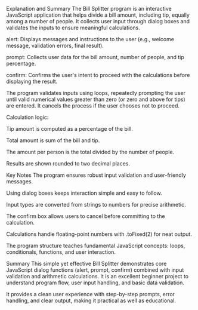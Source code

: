 Explanation and Summary
The Bill Splitter program is an interactive JavaScript application that helps divide a bill amount, including tip, equally among a number of people. It collects user input through dialog boxes and validates the inputs to ensure meaningful calculations.

alert: Displays messages and instructions to the user (e.g., welcome message, validation errors, final result).

prompt: Collects user data for the bill amount, number of people, and tip percentage.

confirm: Confirms the user's intent to proceed with the calculations before displaying the result.

The program validates inputs using loops, repeatedly prompting the user until valid numerical values greater than zero (or zero and above for tips) are entered. It cancels the process if the user chooses not to proceed.

Calculation logic:

Tip amount is computed as a percentage of the bill.

Total amount is sum of the bill and tip.

The amount per person is the total divided by the number of people.

Results are shown rounded to two decimal places.

Key Notes
The program ensures robust input validation and user-friendly messages.

Using dialog boxes keeps interaction simple and easy to follow.

Input types are converted from strings to numbers for precise arithmetic.

The confirm box allows users to cancel before committing to the calculation.

Calculations handle floating-point numbers with .toFixed(2) for neat output.

The program structure teaches fundamental JavaScript concepts: loops, conditionals, functions, and user interaction.

Summary
This simple yet effective Bill Splitter demonstrates core JavaScript dialog functions (alert, prompt, confirm) combined with input validation and arithmetic calculations. It is an excellent beginner project to understand program flow, user input handling, and basic data validation.

It provides a clean user experience with step-by-step prompts, error handling, and clear output, making it practical as well as educational.

